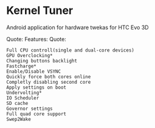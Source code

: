 Kernel Tuner
========

Android application for hardware twekas for HTC Evo 3D

Quote:
Features:
Quote:

    Full CPU controll(single and dual-core devices)
    GPU Overclocking*
    Changing buttons backlight
    Fastcharge*
    Enable/Disable VSYNC
    Quickly force both cores online
    Completly disabling second core
    Apply settings on boot
    Undervolting*
    IO Scheduler
    SD cache
    Governor settings
    Full quad core support
    Swep2Wake